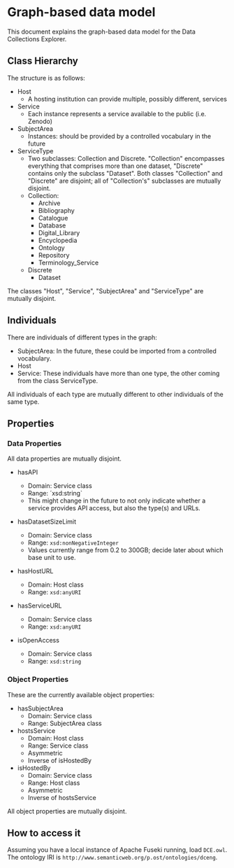 # Graph-based data model

This document explains the graph-based data model for the Data Collections Explorer. 

## Class Hierarchy

The structure is as follows:

- Host
    - A hosting institution can provide multiple, possibly different, services
- Service
    - Each instance represents a service available to the public (i.e. Zenodo)
- SubjectArea
    - Instances: should be provided by a controlled vocabulary in the future
- ServiceType
    - Two subclasses: Collection and Discrete. "Collection" encompasses everything that comprises more than one dataset, "Discrete" contains only the subclass "Dataset". Both classes "Collection" and "Discrete" are disjoint; all of "Collection's" subclasses are mutually disjoint.
    - Collection:
        - Archive
        - Bibliography
        - Catalogue
        - Database
        - Digital_Library
        - Encyclopedia
        - Ontology
        - Repository
        - Terminology_Service
    - Discrete
        - Dataset

The classes "Host", "Service", "SubjectArea" and "ServiceType" are mutually disjoint.

## Individuals

There are individuals of different types in the graph:

- SubjectArea: In the future, these could be imported from a controlled vocabulary.
- Host
- Service: These individuals have more than one type, the other coming from the class ServiceType.

All individuals of each type are mutually different to other individuals of the same type.

## Properties

### Data Properties

All data properties are mutually disjoint.

- hasAPI
    - Domain: Service class
    - Range: ´xsd:string`
    - This might change in the future to not only indicate whether a service provides API access, but also the type(s) and URLs.

- hasDatasetSizeLimit
    - Domain: Service class
    - Range: `xsd:nonNegativeInteger`
    - Values currently range from 0.2 to 300GB; decide later about which base unit to use.

- hasHostURL
    - Domain: Host class
    - Range: `xsd:anyURI`

- hasServiceURL
    - Domain: Service class
    - Range: `xsd:anyURI`

- isOpenAccess
    - Domain: Service class
    - Range: `xsd:string`

### Object Properties

These are the currently available object properties:

- hasSubjectArea
    - Domain: Service class
    - Range: SubjectArea class
- hostsService
    - Domain: Host class
    - Range: Service class
    - Asymmetric
    - Inverse of isHostedBy
- isHostedBy
    - Domain: Service class
    - Range: Host class
    - Asymmetric
    - Inverse of hostsService

All object properties are mutually disjoint.

## How to access it

Assuming you have a local instance of Apache Fuseki running, load `DCE.owl`. The ontology IRI is `http://www.semanticweb.org/p.ost/ontologies/dceng`.

